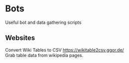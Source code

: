 # Bots  

Useful bot and data gathering scripts    



## Websites  

Convert Wiki Tables to CSV https://wikitable2csv.ggor.de/   
Grab table data from wikipedia pages.   
